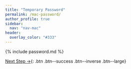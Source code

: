 ```yaml
---
title: "Temporary Password"
permalink: /mac-password/
author_profile: true
sidebar:
  nav: "nav-mac"
header:
  overlay_color: "#333"
---
```


{% include password.md %}

[Next Step &rarr;](/mac-slack){: .btn .btn--success .btn--inverse .btn--large} 